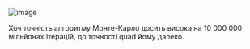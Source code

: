 ![image](https://github.com/pryimakv14/goit-algo-hw-10/assets/149526264/f400aa71-77a4-42f6-8498-d81c8ef21c89)

Хоч точність алгоритму Монте-Карло досить висока на 10 000 000 мільйонах ітерацій, до точності quad йому далеко.
